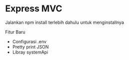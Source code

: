 # Express MVC

Jalankan npm install terlebih dahulu untuk menginstallnya

Fitur Baru
- Configurasi .env
- Pretty print JSON
- Libray systemApi
